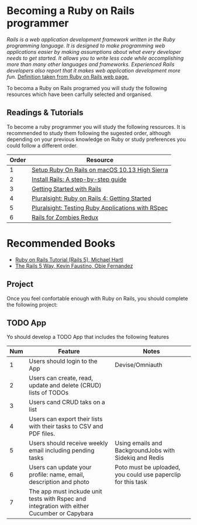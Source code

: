 # Becoming a Ruby on Rails programmer

*Rails is a web application development framework written in the Ruby programming language. It is designed to make programming web applications easier by making assumptions about what every developer needs to get started. It allows you to write less code while accomplishing more than many other languages and frameworks. Experienced Rails developers also report that it makes web application development more fun.* [Definition taken from Ruby on Rails web page.](http://guides.rubyonrails.org/getting_started.html)

To becoma a Ruby on Rails programed you will study the following resources which have been carfully selected and organised. 

## Readings & Tutorials

To become a ruby programmer you will study the following resources. It is recommended to study them following the sugested order, although depending on your previous knowledge on Ruby or study preferences you could follow a different order.

Order | Resource 
----- | ---- 
1 | [Setup Ruby On Rails on macOS 10.13 High Sierra](https://gorails.com/setup/osx/10.13-high-sierra)
2 | [Install Rails: A step-by-step guide](http://www.installrails.com/)
3 | [Getting Started with Rails](http://guides.rubyonrails.org/getting_started.html)
4 | [Pluralsight: Ruby on Rails 4: Getting Started](https://www.pluralsight.com/courses/ruby-rails-4-getting-started)
5 | [Pluralsight: Testing Ruby Applications with RSpec](https://www.pluralsight.com/courses/rspec-ruby-application-testing)
6 | [Rails for Zombies Redux](https://www.codeschool.com/courses/rails-for-zombies-redux)

# Recommended Books

* [Ruby on Rails Tutorial (Rails 5), Michael Hartl](https://www.railstutorial.org/book)
* [The Rails 5 Way, Kevin Faustino, Obie Fernandez](https://www.safaribooksonline.com/library/view/the-rails-5/9780134657691/)

## Project

Once you feel confortable enough with Ruby on Rails, you should complete the following project:

## TODO App

Yo should develop a TODO App that includes the following features

Num | Feature | Notes
----- | ---- | ---- 
1 | Users should login to the App | Devise/Omniauth  
2 | Users can create, read, update and delete (CRUD) lists of TODOs |
3 | Users cand CRUD taks on a list |
4 | Users can export their lists with their tasks to CSV and PDF files. |
5 | Users should receive weekly email including pending tasks | Using emails and BackgroundJobs with Sidekiq and Redis
6 | Users can update your profile: name, email, description and photo | Poto must be uploaded, you could use paperclip for this task
7 | The app must inckude unit tests with Rspec and integration with either Cucumber or Capybara |
